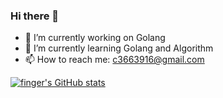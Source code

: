 ### Hi there 👋

- 🔭 I’m currently working on Golang
- 🌱 I’m currently learning Golang and Algorithm
- 📫 How to reach me: c3663916@gmail.com

[![finger's GitHub stats](https://github-readme-stats.vercel.app/api?username=finger2011)](https://github.com/anuraghazra/github-readme-stats)

<!--
**finger2011/finger2011** is a ✨ _special_ ✨ repository because its `README.md` (this file) appears on your GitHub profile.

Here are some ideas to get you started:

- 🔭 I’m currently working on ...
- 🌱 I’m currently learning ...
- 👯 I’m looking to collaborate on ...
- 🤔 I’m looking for help with ...
- 💬 Ask me about ...
- 📫 How to reach me: ...
- 😄 Pronouns: ...
- ⚡ Fun fact: ...
-->
